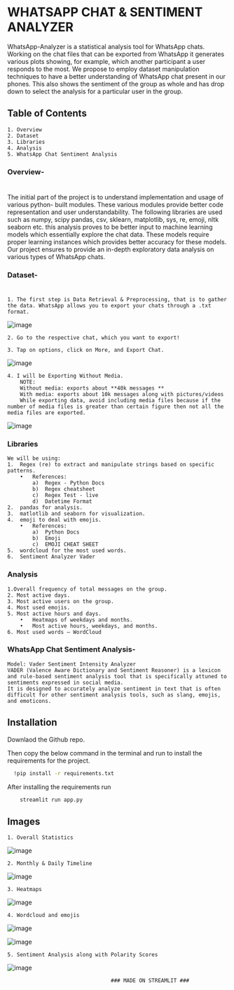 
# WHATSAPP CHAT & SENTIMENT ANALYZER



WhatsApp-Analyzer is a statistical analysis tool for WhatsApp chats. Working on the chat files that can be exported from WhatsApp it generates various plots showing, for example, which another participant a user responds to the most. We propose to employ dataset manipulation techniques to have a better understanding of WhatsApp chat present in our phones. This also shows the sentiment of the group as whole and has drop down to select the analysis for a particular user in the group.




## Table of Contents

    1. Overview
    2. Dataset
    3. Libraries
    4. Analysis
    5. WhatsApp Chat Sentiment Analysis

### Overview-
#
The initial part of the project is to understand implementation and usage of various python- built modules. These various modules provide better code representation and user understandability. The following libraries are used such as numpy, scipy pandas, csv, sklearn, matplotlib, sys, re, emoji, nltk seaborn etc. this analysis proves to be better input to machine learning models which essentially explore the chat data. These models require proper learning instances which provides better accuracy for these models. Our project ensures to provide an in-depth exploratory data analysis on various types of WhatsApp chats.

### Dataset- 
#
    1. The first step is Data Retrieval & Preprocessing, that is to gather the data. WhatsApp allows you to export your chats through a .txt format.        
![image](https://user-images.githubusercontent.com/96487546/229452278-f7cef44f-b758-4cbf-96c7-2d6d783b536c.png)

    2. Go to the respective chat, which you want to export!

    3. Tap on options, click on More, and Export Chat.
![image](https://user-images.githubusercontent.com/96487546/229452507-be65b927-3b9b-4837-be52-c4683e284ee9.png)

    4. I will be Exporting Without Media.
        NOTE:
        Without media: exports about **40k messages **
        With media: exports about 10k messages along with pictures/videos
        While exporting data, avoid including media files because if the number of media files is greater than certain figure then not all the media files are exported.

![image](https://user-images.githubusercontent.com/96487546/229452983-c2ce5ccc-eeb0-4a00-a092-fb5457095935.png)

### Libraries
    We will be using:
    1.	Regex (re) to extract and manipulate strings based on specific patterns.
        •	References:
            a)	Regex - Python Docs
            b)	Regex cheatsheet
            c)	Regex Test - live
            d)	Datetime Format
    2.	pandas for analysis.
    3.	matlotlib and seaborn for visualization.
    4.	emoji to deal with emojis.
        •	References:
            a)	Python Docs
            b)	Emoji
            c)	EMOJI CHEAT SHEET
    5.	wordcloud for the most used words.
    6.	Sentiment Analyzer Vader



### Analysis

    1.Overall frequency of total messages on the group.
    2. Most active days.
    3. Most active users on the group.
    4. Most used emojis.
    5. Most active hours and days.
        •	Heatmaps of weekdays and months.
        •	Most active hours, weekdays, and months.
    6. Most used words – WordCloud


    

### WhatsApp Chat Sentiment Analysis-

    Model: Vader Sentiment Intensity Analyzer
    VADER (Valence Aware Dictionary and Sentiment Reasoner) is a lexicon and rule-based sentiment analysis tool that is specifically attuned to sentiments expressed in social media. 
    It is designed to accurately analyze sentiment in text that is often difficult for other sentiment analysis tools, such as slang, emojis, and emoticons.




    
    
## Installation

Downlaod the Github repo. 

Then copy the below command in the terminal and run to install the requirements for the project.
```bash
  !pip install -r requirements.txt 
```
After installing the requirements run 
```bash
    streamlit run app.py
```



    
## Images

    1. Overall Statistics

![image](https://user-images.githubusercontent.com/96487546/229454462-c2fdc22a-490c-418f-a747-86d01603b091.png)

    2. Monthly & Daily Timeline

![image](https://user-images.githubusercontent.com/96487546/229454737-a5fb8873-fd68-4f77-b1f0-c8bf81180746.png)

    3. Heatmaps

![image](https://user-images.githubusercontent.com/96487546/229454897-d1ec214a-d267-4508-ba15-bca8299d71f9.png)

    4. Wordcloud and emojis

![image](https://user-images.githubusercontent.com/96487546/229455106-0fe6ff88-4f75-4970-b1a9-1520156ff583.png)

![image](https://user-images.githubusercontent.com/96487546/229455125-cedc05ec-e9b8-4c8d-9f4d-89253e7395b9.png)

    5. Sentiment Analysis along with Polarity Scores

![image](https://user-images.githubusercontent.com/96487546/229455314-2032f85e-0e45-4dbd-817b-0971a1f58a04.png)


                                     ### MADE ON STREAMLIT ###
